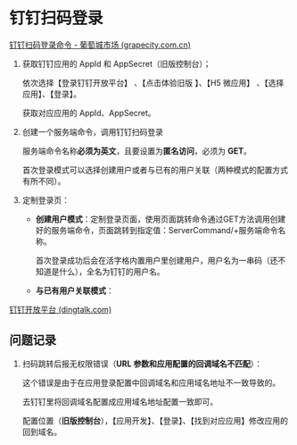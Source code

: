 # 钉钉扫码登录



[钉钉扫码登录命令 - 葡萄城市场 (grapecity.com.cn)](https://marketplace.grapecity.com.cn/ApplicationDetails?productID=SP2104270046&productDetailID=D2210240005&tabName=Tabs_detail)



1. 获取钉钉应用的 AppId 和 AppSecret（旧版控制台）；

   依次选择【登录钉钉开放平台】 、【点击体验旧版 】、【H5 微应用】 、【选择应用】、【登录】。

   获取对应应用的 AppId、AppSecret。

   

2. 创建一个服务端命令，调用钉钉扫码登录

   服务端命令名称**必须为英文**，且要设置为**匿名访问**，必须为 **GET**。

   首次登录模式可以选择创建用户或者与已有的用户关联（两种模式的配置方式有所不同）。



3. 定制登录页：

   - **创建用户模式**：定制登录页面，使用页面跳转命令通过GET方法调用创建好的服务端命令，页面跳转到指定值：ServerCommand/+服务端命令名称。

     首次登录成功后会在活字格内置用户里创建用户，用户名为一串码（还不知道是什么），全名为钉钉的用户名。

   - **与已有用户关联模式**：

     





[钉钉开放平台 (dingtalk.com)](https://open.dingtalk.com/)



## 问题记录



1. 扫码跳转后报无权限错误（**URL 参数和应用配置的回调域名不匹配**）：

   这个错误是由于在应用登录配置中回调域名和应用域名地址不一致导致的。

   去钉钉里将回调域名配置成应用域名地址配置一致即可。

   配置位置（**旧版控制台**），【应用开发】、【登录】、【找到对应应用】修改应用的回到域名。

